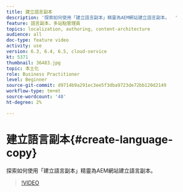 ```yaml
---
title: 建立語言副本
description: '探索如何使用「建立語言副本」精靈為AEM網站建立語言副本。  '
feature: 語言副本，多站點管理員
topics: localization, authoring, content-architecture
audience: all
doc-type: feature video
activity: use
version: 6.3, 6.4, 6.5, cloud-service
kt: 5371
thumbnail: 36483.jpg
topic: 本土化
role: Business Practitioner
level: Beginner
source-git-commit: d9714b9a291ec3ee5f3dba9723de72bb120d2149
workflow-type: tm+mt
source-wordcount: '48'
ht-degree: 2%

---
```



# 建立語言副本{#create-language-copy}

探索如何使用「建立語言副本」精靈為AEM網站建立語言副本。

>[!VIDEO](https://video.tv.adobe.com/v/36483?quality=12&learn=on)
